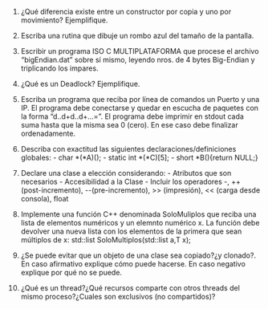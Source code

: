 1) ¿Qué diferencia existe entre un constructor por copia y uno por movimiento? Ejemplifique.

2) Escriba una rutina que dibuje un rombo azul del tamaño de la pantalla.

3) Escribir un programa ISO C MULTIPLATAFORMA que procese el archivo “bigEndian.dat” sobre sí mismo, leyendo nros. de 4 bytes Big-Endian y triplicando los impares.

4) ¿Qué es un Deadlock? Ejemplifique.

5) Escriba un programa que reciba por línea de comandos un Puerto y una IP. El programa debe conectarse y quedar en escucha de paquetes con la forma “d..d+d..d+...=”. El programa debe imprimir en stdout cada suma hasta que la misma sea 0 (cero). En ese caso debe finalizar ordenadamente.

6) Describa con exactitud las siguientes declaraciones/definiciones globales:
		- char *(*A)();
		- static int *(*C)[5];
		- short *B(){return NULL;}

7) Declare una clase a elección considerando:
		- Atributos que son necesarios
		- Accesibilidad a la Clase
		- Incluir los operadores -, ++ (post-incremento), --(pre-incremento), >> (impresión), << (carga desde consola), float

8) Implemente una función C++ denominada SoloMuliplos que reciba una lista de elementos numéricos y un elemnto numérico x. La función debe devolver una nueva lista con los elementos de la primera que sean múltiplos de x:
		std::list<T> SoloMultiplos(std::list<T> a,T x);

9) ¿Se puede evitar que un objeto de una clase sea copiado?¿y clonado?. En caso afirmativo explique cómo puede hacerse. En caso negativo explique por qué no se puede.

10) ¿Qué es un thread?¿Qué recursos comparte con otros threads del mismo proceso?¿Cuales son exclusivos (no compartidos)?
